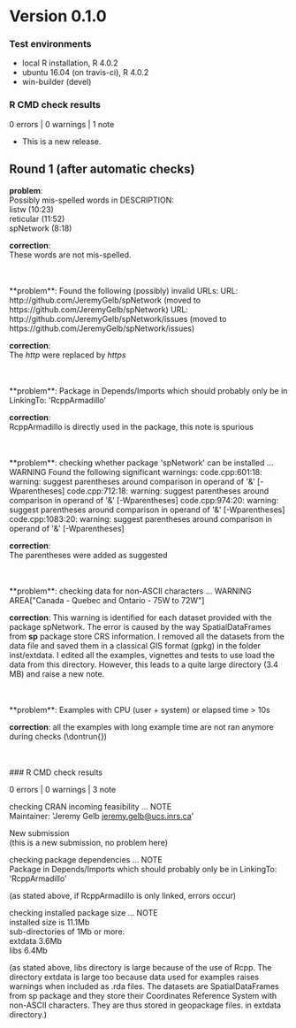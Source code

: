 # Version 0.1.0

### Test environments

* local R installation, R 4.0.2
* ubuntu 16.04 (on travis-ci), R 4.0.2
* win-builder (devel)

### R CMD check results

0 errors | 0 warnings | 1 note

* This is a new release.

## Round 1 (after automatic checks)

**problem**:  
Possibly mis-spelled words in DESCRIPTION:  
  listw (10:23)  
  reticular (11:52)  
  spNetwork (8:18)  
  
**correction**:  
These words are not mis-spelled.

<br>
<br>
**problem**:  
Found the following (possibly) invalid URLs:  
URL: http://github.com/JeremyGelb/spNetwork (moved to https://github.com/JeremyGelb/spNetwork)  
URL: http://github.com/JeremyGelb/spNetwork/issues (moved to https://github.com/JeremyGelb/spNetwork/issues)  

**correction**:  
The *http* were replaced by *https*

<br>
<br>
**problem**:  
Package in Depends/Imports which should probably only be in LinkingTo: 'RcppArmadillo'

**correction**:  
RcppArmadillo is directly used in the package, this note is spurious

<br>
<br>
**problem**:  
checking whether package 'spNetwork' can be installed ... WARNING  
Found the following significant warnings:  
  code.cpp:601:18: warning: suggest parentheses around comparison in operand of '&' [-Wparentheses]  
  code.cpp:712:18: warning: suggest parentheses around comparison in operand of '&' [-Wparentheses]  
  code.cpp:974:20: warning: suggest parentheses around comparison in operand of '&' [-Wparentheses]  
  code.cpp:1083:20: warning: suggest parentheses around comparison in operand of '&' [-Wparentheses]  
  
**correction**:  
The parentheses were added as suggested

<br>
<br>
**problem**:  
checking data for non-ASCII characters ... WARNING  
AREA["Canada - Quebec and Ontario - 75<c2><b0>W to 72<c2><b0>W"]

**correction**: 
This warning is identified for each dataset provided with the package spNetwork. The error is caused by the way SpatialDataFrames from **sp** package store CRS information. I removed all the datasets from the data file and saved them in a classical GIS format (gpkg) in the folder inst/extdata. I edited all the examples, vignettes and tests to use load the data from this directory. However, this leads to a quite large directory (3.4 MB) and raise a new note.

<br>
<br>
**problem**:  
Examples with CPU (user + system) or elapsed time > 10s

**correction**: 
all the examples with long example time are not ran anymore during checks (\\dontrun{})

<br>
<br>
### R CMD check results

0 errors | 0 warnings | 3 note

checking CRAN incoming feasibility ... NOTE  
  Maintainer: 'Jeremy Gelb <jeremy.gelb@ucs.inrs.ca>'  
  
  New submission  
(this is a new submission, no problem here)

checking package dependencies ... NOTE  
  Package in Depends/Imports which should probably only be in LinkingTo: 'RcppArmadillo'  
  
(as stated above, if RcppArmadillo is only linked, errors occur)

checking installed package size ... NOTE  
    installed size is 11.1Mb  
    sub-directories of 1Mb or more:  
      extdata   3.6Mb  
      libs      6.4Mb  
      
(as stated above, libs directory is large because of the use of Rcpp. The directory extdata is large too because data used for examples raises warnings when included as .rda files. The datasets are SpatialDataFrames from sp package and they store their Coordinates Reference System with non-ASCII characters. They are thus stored in geopackage files. in extdata directory.)
